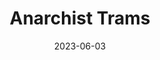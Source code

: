 ---
title: Anarchist Trams
fulltitle: Anarchist Trams

date: 2023-06-03

tags:
- 2023
characters:
- tzipora
categories:
- story
- landscapes
keywords:
- 2023

url: /stories/trams/

toc: false

rgb: 215, 105, 90

image: /images/fullres/tram.jpg
reddit:
print:
video:
caption: Life is not that different, but is improved in ordinary and meaningful ways. People still go to school and work, as depicted here. The progress is in democracy and quality of life, not in essential patterns of human behaviour.
---